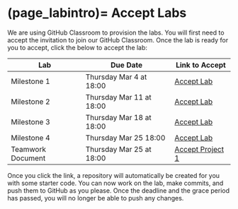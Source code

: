 (page_labintro)=
Accept Labs
=======================

We are using GitHub Classroom to provision the labs. 
You will first need to accept the invitation to join our GitHub Classroom.
Once the lab is ready for you to accept, click the below to accept the lab:

| Lab               | Due Date                 | Link to Accept       |
|-------------------|--------------------------|----------------------|
| Milestone 1       | Thursday Mar 4 at 18:00  | [Accept Lab]()       |
| Milestone 2       | Thursday Mar 11 at 18:00 | [Accept Lab]()       |
| Milestone 3       | Thursday Mar 18 at 18:00 | [Accept Lab]()       |
| Milestone 4       | Thursday Mar 25 18:00    | [Accept Lab]()       |
| Teamwork Document | Thursday Mar 25 at 18:00 | [Accept Project 1]() |


Once you click the link, a repository will automatically be created for you with some starter code.
You can now work on the lab, make commits, and push them to GitHub as you please. 
Once the deadline and the grace period has passed, you will no longer be able to push any changes.
